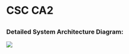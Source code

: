 # CSC CA2
## 
### Detailed System Architecture Diagram:
![](images/DetailedSystemArchitectureDiagram.png)
